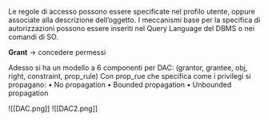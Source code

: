 Le regole di accesso possono essere specificate nel profilo utente, oppure associate alla descrizione dell’oggetto. I meccanismi base per la specifica di autorizzazioni possono essere inseriti nel Query Language del DBMS o nei comandi di SO.

**Grant** -> concedere permessi

Adesso si ha un modello a 6 componenti per DAC:
	(grantor, grantee, obj, right, constraint, prop_rule)
Con prop_rue che specifica come i privilegi si propagano:
	• No propagation
	• Bounded propagation
	• Unbounded propagation

![[DAC.png]]
![[DAC2.png]]

